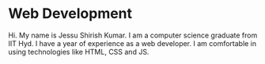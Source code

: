 # Web Development

Hi. My name is Jessu Shirish Kumar. I am a computer science graduate from IIT Hyd.
I have a year of experience as a web developer.
I am comfortable in using technologies like HTML, CSS and JS.

